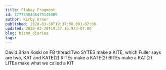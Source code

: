 ```yaml
---
title: Flakey Fragment
id: 1777330446475146309
author: Kirby Urner
published: 2020-03-30T19:37:00.001-07:00
updated: 2020-03-30T19:37:16.973-07:00
blog: bizmo_diaries
tags: 
---
```


David Brian Koski on FB thread:Two SYTES make a KITE, which Fuller says are two, KAT and KATE(2) RITEs make a KATE(2) BITEs make a KAT(2) LITEs make what we called a KIT

[](https://blogger.googleusercontent.com/img/b/R29vZ2xl/AVvXsEhIqPL6nDTR9l0lNS6U2A-7hph6gd9L9kFBPzSxqCh7pcNMn5qgBFlbAECxOYhP-SOff19gQpSN-3HIMoMbc4SpY3_myY5pV2U7hmTIQdGRQAimw5FnQBWGiu7cuHxoJj-n7piG/s1600/flakey_fragments.jpg)